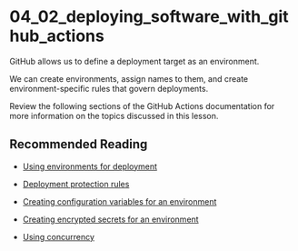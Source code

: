 # 04_02_deploying_software_with_github_actions
GitHub allows us to define a deployment target as an environment.

We can create environments, assign names to them, and create environment-specific rules that govern deployments.

Review the following sections of the GitHub Actions documentation for more information on the topics discussed in this lesson.

## Recommended Reading

- [Using environments for deployment](https://docs.github.com/en/actions/deployment/targeting-different-environments/using-environments-for-deployment)

- [Deployment protection rules](https://docs.github.com/en/actions/deployment/targeting-different-environments/using-environments-for-deployment#deployment-protection-rules)

- [Creating configuration variables for an environment](https://docs.github.com/en/actions/learn-github-actions/variables#creating-configuration-variables-for-an-environment)

- [Creating encrypted secrets for an environment](https://docs.github.com/en/actions/security-guides/encrypted-secrets#creating-encrypted-secrets-for-an-environment)

- [Using concurrency](https://docs.github.com/en/actions/deployment/about-deployments/deploying-with-github-actions#using-concurrency)
